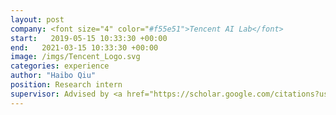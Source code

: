 ```yaml
---
layout: post
company: <font size="4" color="#f55e51">Tencent AI Lab</font>
start:   2019-05-15 10:33:30 +00:00
end:   2021-03-15 10:33:30 +00:00
image: /imgs/Tencent_Logo.svg 
categories: experience 
author: "Haibo Qiu"
position: Research intern
supervisor: Advised by <a href="https://scholar.google.com/citations?user=FP4FEvwAAAAJ&hl=en">Dr. Dihong Gong</a>, <a href="https://scholar.google.com/citations?user=VTrRNN4AAAAJ&hl=zh-CN">Dr. Zhifeng Li</a> and <a href="https://scholar.google.com/citations?user=AjxoEpIAAAAJ&hl=en">Dr. Wei Liu </a>
---
```


